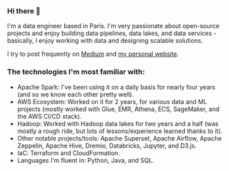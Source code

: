 ### Hi there 👋

I'm a data engineer based in Paris. I'm very passionate about open-source projects and enjoy building data pipelines, data lakes, and data services - basically, I enjoy working with data and designing scalable solutions.


I try to post frequently on [Medium](https://mahdiqb.medium.com/) and [my personal website](https://mahdiqb.github.io/).


### The technologies I'm most familiar with:
- Apache Spark: I've been using it on a daily basis for nearly four years (and so we know each other pretty well).
- AWS Ecosystem: Worked on it for 2 years, for various data and ML projects (mostly worked with Glue, EMR, Athena, ECS, SageMaker, and the AWS CI/CD stack).
- Hadoop: Worked with Hadoop data lakes for two years and a half (was mostly a rough ride, but lots of lessons/experience learned thanks to it).
- Other notable projects/tools: Apache Superset, Apache Airflow, Apache Zeppelin, Apache Hive, Dremio, Databricks, Jupyter, and D3.js.
- IaC: Terraform and CloudFormation.
- Languages I'm fluent in: Python, Java, and SQL.

<!--
**mahdiqb/mahdiqb** is a ✨ _special_ ✨ repository because its `README.md` (this file) appears on your GitHub profile.

Here are some ideas to get you started:

- 🔭 I’m currently working on ...
- 🌱 I’m currently learning ...
- 👯 I’m looking to collaborate on ...
- 🤔 I’m looking for help with ...
- 💬 Ask me about ...
- 📫 How to reach me: ...
- 😄 Pronouns: ...
- ⚡ Fun fact: ...
-->
